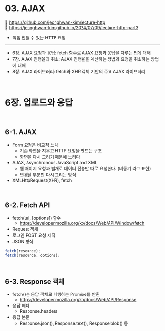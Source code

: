 # 03. AJAX

🔗 https://github.com/jeonghwan-kim/lecture-http  
🔗 https://jeonghwan-kim.github.io/2024/07/09/lecture-http-part3

- 직접 만들 수 있는 HTTP 요청

<hr>

- 6장. AJAX 요청과 응답: fetch 함수로 AJAX 요청과 응답을 다루는 법에 대해
- 7장. AJAX 진행율과 취소: AJAX 진행율을 계산하는 방법과 요청을 취소하는 방법에 대해
- 8장. AJAX 라이브러리: fetch와 XHR 객체 기반의 주요 AJAX 라이브러리

<br>

# 6장. 업로드와 응답

<br>

## 6-1. AJAX

- Form 요청은 비교적 느림
  - 기존 화면을 지우고 HTTP 요청을 만드는 구조
  - 화면을 다시 그리기 때문에 느리다
- AJAX, Asynchronous JavaScript and XML
  - 웹 페이지 요청과 별개로 데이터 전송만 따로 요청한다. (비동기 라고 표현)
  - 변경된 부분만 다시 그리는 방식
- XMLHttpRequest(XHR), fetch

<br>

## 6-2. Fetch API

- fetch(url, [options]) 함수
  - https://developer.mozilla.org/ko/docs/Web/API/Window/fetch
- Request 객체
- 로그인 POST 요청 제작
- JSON 형식

```javascript
fetch(resource);
fetch(resource, options);
```

<br>

## 6-3. Response 객체

- fetch()는 응답 객체로 이행하는 Promise를 반환
  - https://developer.mozilla.org/ko/docs/Web/API/Response
- 응답 헤더
  - Response.headers
- 응답 본문
  - Response.json(), Response.text(), Response.blob() 등
